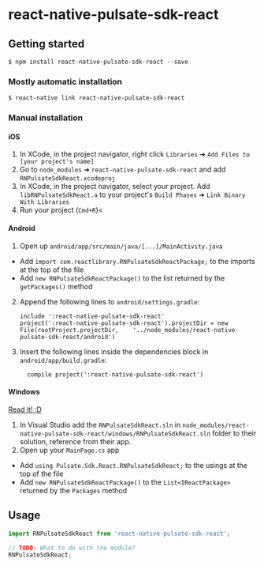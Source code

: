 
# react-native-pulsate-sdk-react

## Getting started

`$ npm install react-native-pulsate-sdk-react --save`

### Mostly automatic installation

`$ react-native link react-native-pulsate-sdk-react`

### Manual installation


#### iOS

1. In XCode, in the project navigator, right click `Libraries` ➜ `Add Files to [your project's name]`
2. Go to `node_modules` ➜ `react-native-pulsate-sdk-react` and add `RNPulsateSdkReact.xcodeproj`
3. In XCode, in the project navigator, select your project. Add `libRNPulsateSdkReact.a` to your project's `Build Phases` ➜ `Link Binary With Libraries`
4. Run your project (`Cmd+R`)<

#### Android

1. Open up `android/app/src/main/java/[...]/MainActivity.java`
  - Add `import com.reactlibrary.RNPulsateSdkReactPackage;` to the imports at the top of the file
  - Add `new RNPulsateSdkReactPackage()` to the list returned by the `getPackages()` method
2. Append the following lines to `android/settings.gradle`:
  	```
  	include ':react-native-pulsate-sdk-react'
  	project(':react-native-pulsate-sdk-react').projectDir = new File(rootProject.projectDir, 	'../node_modules/react-native-pulsate-sdk-react/android')
  	```
3. Insert the following lines inside the dependencies block in `android/app/build.gradle`:
  	```
      compile project(':react-native-pulsate-sdk-react')
  	```

#### Windows
[Read it! :D](https://github.com/ReactWindows/react-native)

1. In Visual Studio add the `RNPulsateSdkReact.sln` in `node_modules/react-native-pulsate-sdk-react/windows/RNPulsateSdkReact.sln` folder to their solution, reference from their app.
2. Open up your `MainPage.cs` app
  - Add `using Pulsate.Sdk.React.RNPulsateSdkReact;` to the usings at the top of the file
  - Add `new RNPulsateSdkReactPackage()` to the `List<IReactPackage>` returned by the `Packages` method


## Usage
```javascript
import RNPulsateSdkReact from 'react-native-pulsate-sdk-react';

// TODO: What to do with the module?
RNPulsateSdkReact;
```
  